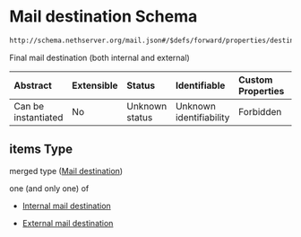 # Mail destination Schema

```txt
http://schema.nethserver.org/mail.json#/$defs/forward/properties/destinations/items
```

Final mail destination (both internal and external)

| Abstract            | Extensible | Status         | Identifiable            | Custom Properties | Additional Properties | Access Restrictions | Defined In                                      |
| :------------------ | :--------- | :------------- | :---------------------- | :---------------- | :-------------------- | :------------------ | :---------------------------------------------- |
| Can be instantiated | No         | Unknown status | Unknown identifiability | Forbidden         | Allowed               | none                | [mail.json\*](mail.json "open original schema") |

## items Type

merged type ([Mail destination](mail-defs-mail-destination.md))

one (and only one) of

* [Internal mail destination](mail-defs-internal-mail-destination.md "check type definition")

* [External mail destination](mail-defs-mail-destination-oneof-external-mail-destination.md "check type definition")
